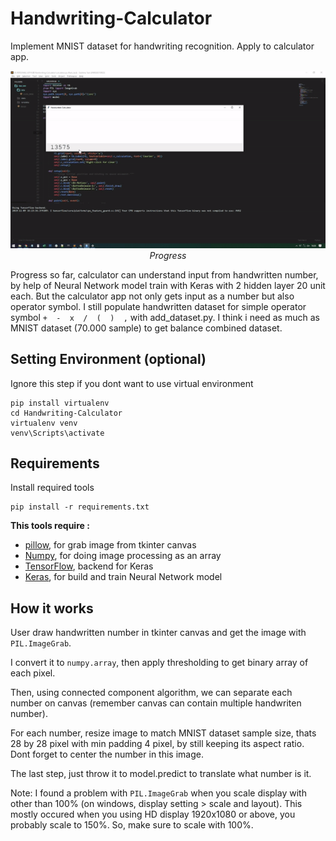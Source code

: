 # Handwriting-Calculator
Implement MNIST dataset for handwriting recognition. Apply to calculator app.

<p align="center">
  <img src="demo/demo.gif"><br/>
  <i>Progress</i>
</p>

Progress so far, calculator can understand input from handwritten number, by help of Neural Network model train with Keras with 2 hidden layer 20 unit each. But the calculator app not only gets input as a number but also operator symbol.
I still populate handwritten dataset for simple operator symbol `+  -  x  /  (  )  ,` with  add_dataset.py. I think i need as much as MNIST dataset (70.000 sample) to get balance combined dataset.

## Setting Environment (optional)
Ignore this step if you dont want to use virtual environment
```
pip install virtualenv
cd Handwriting-Calculator
virtualenv venv
venv\Scripts\activate
```

## Requirements
Install required tools
```
pip install -r requirements.txt
```
**This tools require :**
- [pillow](https://github.com/python-pillow/Pillow), for grab image from tkinter canvas
- [Numpy](https://github.com/numpy/numpy), for doing image processing as an array
- [TensorFlow](https://github.com/tensorflow/tensorflow), backend for Keras
- [Keras](https://github.com/keras-team/keras), for build and train Neural Network model

## How it works
User draw handwritten number in tkinter canvas and get the image with `PIL.ImageGrab`.

I convert it to `numpy.array`, then apply thresholding to get binary array of each pixel.

Then, using connected component algorithm, we can separate each number on canvas (remember canvas can contain multiple handwriten number).

For each number, resize image to match MNIST dataset sample size, thats 28 by 28 pixel with min padding 4 pixel, by still keeping its aspect ratio. Dont forget to center the number in this image.

The last step, just throw it to model.predict to translate what number is it.

Note:
I found a problem with `PIL.ImageGrab` when you scale display with other than 100% (on windows, display setting > scale and layout). This mostly occured when you using HD display 1920x1080 or above, you probably scale to 150%.
So, make sure to scale with 100%.


